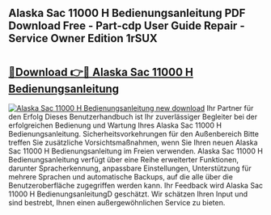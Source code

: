 ## Alaska Sac 11000 H Bedienungsanleitung PDF Download Free - Part-cdp User Guide Repair - Service Owner Edition 1rSUX

# <h2><a href="http://df2r9s.blite.top/?on=Alaska+Sac+11000+H+Bedienungsanleitung">🔗Download 👉🔴 Alaska Sac 11000 H Bedienungsanleitung</a></h2>

[![Alaska Sac 11000 H Bedienungsanleitung new download](https://i.imgur.com/lujVjoI.png)](http://df2r9s.blite.top/?on=Alaska+Sac+11000+H+Bedienungsanleitung)
Ihr Partner für den Erfolg Dieses Benutzerhandbuch ist Ihr zuverlässiger Begleiter bei der erfolgreichen Bedienung und Wartung Ihres Alaska Sac 11000 H Bedienungsanleitung. Sicherheitsvorkehrungen für den Außenbereich Bitte treffen Sie zusätzliche Vorsichtsmaßnahmen, wenn Sie Ihren neuen Alaska Sac 11000 H Bedienungsanleitung im Freien verwenden. Alaska Sac 11000 H Bedienungsanleitung verfügt über eine Reihe erweiterter Funktionen, darunter Spracherkennung, anpassbare Einstellungen, Unterstützung für mehrere Sprachen und automatische Backups, auf die alle über die Benutzeroberfläche zugegriffen werden kann. Ihr Feedback wird Alaska Sac 11000 H BedienungsanleitungD geschätzt. Wir schätzen Ihren Input und sind bestrebt, Ihnen einen außergewöhnlichen Service zu bieten.
